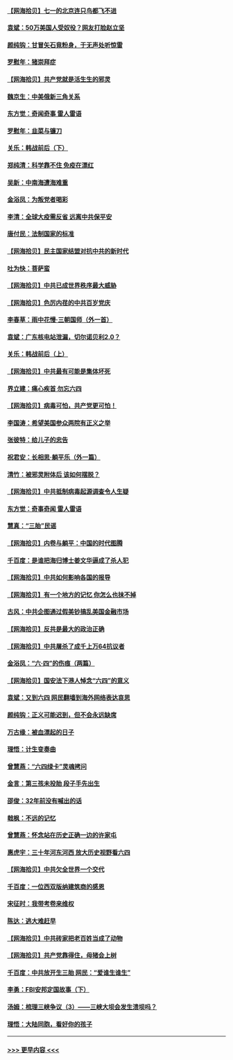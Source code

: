 #### [【网海拾贝】七一的北京连只鸟都飞不进](../pages/nsc993/n13041377.md?t=06240801) 
#### [袁斌：50万美国人受奴役？网友打脸赵立坚](../pages/nsc993/n13041330.md?t=06240801) 
#### [颜纯钩：甘冒矢石竟粉身，于无声处听惊雷](../pages/nsc993/n13041140.md?t=06240801) 
#### [罗慰年：猪崇拜症](../pages/nsc993/n13041071.md?t=06240801) 
#### [【网海拾贝】共产党就是活生生的邪灵](../pages/nsc993/n13036627.md?t=06240801) 
#### [魏京生：中美俄新三角关系](../pages/nsc993/n13035986.md?t=06240801) 
#### [东方觉：奇闻奇事 雷人雷语](../pages/nsc993/n13035878.md?t=06240801) 
#### [罗慰年：韭菜与镰刀](../pages/nsc993/n13034374.md?t=06240801) 
#### [关乐：韩战前后（下）](../pages/nsc993/n13034113.md?t=06240801) 
#### [郑纯清：科学靠不住 免疫在漂红](../pages/nsc993/n13034093.md?t=06240801) 
#### [吴新：中南海遭海难重](../pages/nsc993/n13034084.md?t=06240801) 
#### [金浴凤：为叛党者喝彩](../pages/nsc993/n13034058.md?t=06240801) 
#### [李清：全球大疫需反省 远离中共保平安](../pages/nsc993/n13033784.md?t=06240801) 
#### [唐付民：法制国家的标准](../pages/nsc993/n13032944.md?t=06240801) 
#### [【网海拾贝】民主国家结盟对抗中共的新时代](../pages/nsc993/n13031717.md?t=06240801) 
#### [吐为快：菩萨蛮](../pages/nsc993/n13030033.md?t=06240801) 
#### [【网海拾贝】中共已成世界秩序最大威胁](../pages/nsc993/n13028138.md?t=06240801) 
#### [【网海拾贝】色厉内荏的中共百岁党庆](../pages/nsc993/n13025582.md?t=06240801) 
#### [李春草：雨中花慢‧三朝国师（外一首）](../pages/nsc993/n13025567.md?t=06240801) 
#### [袁斌：广东核电站泄漏，切尔诺贝利2.0？](../pages/nsc993/n13025475.md?t=06240801) 
#### [关乐：韩战前后（上）](../pages/nsc993/n13025387.md?t=06240801) 
#### [【网海拾贝】中共最有可能是集体坏死](../pages/nsc993/n13023101.md?t=06240801) 
#### [界立建：痛心疾首 勿忘六四](../pages/nsc993/n13022339.md?t=06240801) 
#### [【网海拾贝】病毒可怕，共产党更可怕！](../pages/nsc993/n13020728.md?t=06240801) 
#### [李国涛：希望美国参众两院有正义之举](../pages/nsc993/n13020674.md?t=06240801) 
#### [张彼特：给儿子的忠告](../pages/nsc993/n13018934.md?t=06240801) 
#### [祝君安：长相思‧躺平乐（外一篇）](../pages/nsc993/n13018923.md?t=06240801) 
#### [清竹：被邪灵附体后 该如何摆脱？](../pages/nsc993/n13018877.md?t=06240801) 
#### [【网海拾贝】中共抵制病毒起源调查令人生疑](../pages/nsc993/n13017785.md?t=06240801) 
#### [东方觉：奇事奇闻 雷人雷语](../pages/nsc993/n13017577.md?t=06240801) 
#### [慧真：“三胎”民谣](../pages/nsc993/n13017394.md?t=06240801) 
#### [【网海拾贝】内卷与躺平：中国的时代图腾](../pages/nsc993/n13016128.md?t=06240801) 
#### [千百度：是谁把海归博士姜文华逼成了杀人犯](../pages/nsc993/n13015218.md?t=06240801) 
#### [【网海拾贝】中共如何影响各国的报导](../pages/nsc993/n13012599.md?t=06240801) 
#### [【网海拾贝】有一个地方的记忆 你怎么也抹不掉](../pages/nsc993/n13009802.md?t=06240801) 
#### [古风：中共企图通过假美钞搞乱美国金融市场](../pages/nsc993/n13009626.md?t=06240801) 
#### [【网海拾贝】反共是最大的政治正确](../pages/nsc993/n13007051.md?t=06240801) 
#### [【网海拾贝】中共屠杀了成千上万64抗议者](../pages/nsc993/n13002713.md?t=06240801) 
#### [金浴凤：“六·四”的伤痕（两篇）](../pages/nsc993/n13001719.md?t=06240801) 
#### [【网海拾贝】国安法下港人悼念“六四”的意义](../pages/nsc993/n13001039.md?t=06240801) 
#### [袁斌：又到六四 网民翻墙到海外网络表达哀思](../pages/nsc993/n13000995.md?t=06240801) 
#### [颜纯钩：正义可能迟到，但不会永远缺席](../pages/nsc993/n13000920.md?t=06240801) 
#### [万古缘：被血漂起的日子](../pages/nsc993/n13000914.md?t=06240801) 
#### [理悟：计生变奏曲](../pages/nsc993/n13000414.md?t=06240801) 
#### [曾慧燕：“六四绿卡”灵魂拷问](../pages/nsc993/n13000277.md?t=06240801) 
#### [金言：第三孩未投胎 段子手先出生](../pages/nsc993/n13000215.md?t=06240801) 
#### [邵俊：32年前没有喊出的话](../pages/nsc993/n13000181.md?t=06240801) 
#### [戟枫：不远的记忆](../pages/nsc993/n13000121.md?t=06240801) 
#### [曾慧燕：怀念站在历史正确一边的许家屯](../pages/nsc993/n13000073.md?t=06240801) 
#### [惠虎宇：三十年河东河西 放大历史视野看六四](../pages/nsc993/n13000018.md?t=06240801) 
#### [【网海拾贝】中共欠全世界一个交代](../pages/nsc993/n12998706.md?t=06240801) 
#### [千百度：一位西双版纳建筑商的感恩](../pages/nsc993/n12998487.md?t=06240801) 
#### [宋征时：我带考卷来维权](../pages/nsc993/n12994088.md?t=06240801) 
#### [陈达：逃大难赶早](../pages/nsc993/n12993569.md?t=06240801) 
#### [【网海拾贝】中共砖家把老百姓当成了动物](../pages/nsc993/n12993483.md?t=06240801) 
#### [【网海拾贝】共产党靠得住，母猪会上树](../pages/nsc993/n12990730.md?t=06240801) 
#### [千百度：中共放开生三胎 网民：“爱谁生谁生”](../pages/nsc993/n12990644.md?t=06240801) 
#### [李勇：FBI安邦定国故事（下）](../pages/nsc993/n12987854.md?t=06240801) 
#### [汤姆：梳理三峡争议（3）——三峡大坝会发生溃坝吗？](../pages/nsc993/n12989806.md?t=06240801) 
#### [理悟：大陆同胞，看好你的孩子](../pages/nsc993/n12989778.md?t=06240801) 

----
#### [ >>> 更早内容 <<< ](../indexes/nsc993-earlier.md)
